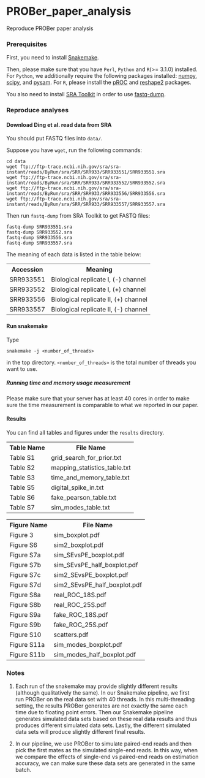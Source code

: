 # PROBer_paper_analysis

Reproduce PROBer paper analysis

### Prerequisites

First, you need to install [Snakemake](https://bitbucket.org/johanneskoester/snakemake/wiki/Home). 

Then, please make sure that you have `Perl`, `Python` and `R`(>= 3.1.0) installed. For `Python`, we additionally require the following packages installed: [numpy](http://www.numpy.org), [scipy](http://www.scipy.org/), and [pysam](https://github.com/pysam-developers/pysam). For `R`, please install the [pROC](http://cran.r-project.org/web/packages/pROC) and [reshape2](http://cran.r-project.org/web/packages/reshape2) packages.

You also need to install [SRA Toolkit](http://www.ncbi.nlm.nih.gov/Traces/sra/sra.cgi?view=software) in order to use [fastq-dump](http://www.ncbi.nlm.nih.gov/Traces/sra/sra.cgi?view=toolkit_doc&f=fastq-dump).

### Reproduce analyses

#### Download Ding et al. read data from SRA 

You should put FASTQ files into `data/`.

Suppose you have `wget`, run the following commands:

```
cd data
wget ftp://ftp-trace.ncbi.nih.gov/sra/sra-instant/reads/ByRun/sra/SRR/SRR933/SRR933551/SRR933551.sra
wget ftp://ftp-trace.ncbi.nih.gov/sra/sra-instant/reads/ByRun/sra/SRR/SRR933/SRR933552/SRR933552.sra
wget ftp://ftp-trace.ncbi.nih.gov/sra/sra-instant/reads/ByRun/sra/SRR/SRR933/SRR933556/SRR933556.sra
wget ftp://ftp-trace.ncbi.nih.gov/sra/sra-instant/reads/ByRun/sra/SRR/SRR933/SRR933557/SRR933557.sra
```

Then run `fastq-dump` from SRA Toolkit to get FASTQ files:

```
fastq-dump SRR933551.sra 
fastq-dump SRR933552.sra 
fastq-dump SRR933556.sra 
fastq-dump SRR933557.sra 
```

The meaning of each data is listed in the table below:

<table>
        <tr>
                <th>Accession</th>
                <th>Meaning</th>
        </tr>
        <tr>
                <td>SRR933551</td>
                <td>Biological replicate I, (-) channel</td>
        </tr>
        <tr>
                <td>SRR933552</td>
                <td>Biological replicate I, (+) channel</td>
        </tr>
        <tr>
                <td>SRR933556</td>
                <td>Biological replicate II, (+) channel</td>
        </tr>
        <tr>
                <td>SRR933557</td>
                <td>Biological replicate II, (-) channel</td>
        </tr>
</table>

#### Run snakemake

Type

```
snakemake -j <number_of_threads>
```

in the top directory. `<number_of_threads>` is the total number of threads you want to use. 

##### Running time and memory usage measurement

Please make sure that your server has at least 40 cores in order to make sure the time measurement is comparable to what we reported in our paper.

#### Results

You can find all tables and figures under the `results` directory.

<table>
        <tr>
                <th>Table Name</th>
                <th>File Name</th>
        </tr>
        <tr>
                <td>Table S1</td>
                <td>grid_search_for_prior.txt</td>
        </tr>
        <tr>
                <td>Table S2</td>
                <td>mapping_statistics_table.txt</td>
        </tr>
        <tr>
                <td>Table S3</td>
                <td>time_and_memory_table.txt</td>
        </tr>
        <tr>
                <td>Table S5</td>
                <td>digital_spike_in.txt</td>
        </tr>
        <tr>
                <td>Table S6</td>
                <td>fake_pearson_table.txt</td>
        </tr>
        <tr>
                <td>Table S7</td>
                <td>sim_modes_table.txt</td>
        </tr>
</table>

<table>
        <tr>
                <th>Figure Name</th>
                <th>File Name</th>
        </tr>
        <tr>
                <td>Figure 3</td>
                <td>sim_boxplot.pdf</td>
        </tr>
        <tr>
                <td>Figure S6</td>
                <td>sim2_boxplot.pdf</td>
        </tr>
        <tr>
                <td>Figure S7a</td>
                <td>sim_SEvsPE_boxplot.pdf</td>
        </tr>
        <tr>
                <td>Figure S7b</td>
                <td>sim_SEvsPE_half_boxplot.pdf</td>
        </tr>
        <tr>
                <td>Figure S7c</td>
                <td>sim2_SEvsPE_boxplot.pdf</td>
        </tr>
        <tr>
                <td>Figure S7d</td>
                <td>sim2_SEvsPE_half_boxplot.pdf</td>
        </tr>
        <tr>
                <td>Figure S8a</td>
                <td>real_ROC_18S.pdf</td>
        </tr>
        <tr>
                <td>Figure S8b</td>
                <td>real_ROC_25S.pdf</td>
        </tr>
        <tr>
                <td>Figure S9a</td>
                <td>fake_ROC_18S.pdf</td>
        </tr>
        <tr>
                <td>Figure S9b</td>
                <td>fake_ROC_25S.pdf</td>
        </tr>
        <tr>
                <td>Figure S10</td>
                <td>scatters.pdf</td>
        </tr>
        <tr>
                <td>Figure S11a</td>
                <td>sim_modes_boxplot.pdf</td>
        </tr>
        <tr>
                <td>Figure S11b</td>
                <td>sim_modes_half_boxplot.pdf</td>
        </tr>
</table>

 
### Notes

1. Each run of the snakemake may provide slightly different results (although qualitatively the same). In our Snakemake pipeline, we first run PROBer on the real data set with 40 threads. In this multi-threading setting, the results PROBer generates are not exactly the same each time due to floating point errors. Then our Snakemake pipeline generates simulated data sets based on these real data results and thus produces different simulated data sets. Lastly, the different simulated data sets will produce slightly different final results.

2. In our pipeline, we use PROBer to simulate paired-end reads and then pick the first mates as the simulated single-end reads. In this way, when we compare the effects of single-end vs paired-end reads on estimation accuracy, we can make sure these data sets are generated in the same batch.
